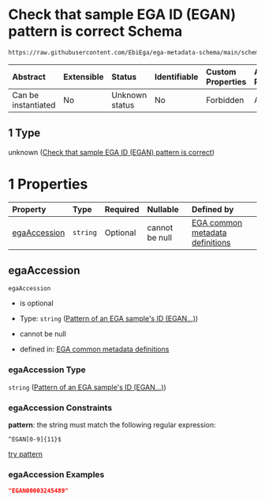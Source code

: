 # Check that sample EGA ID (EGAN) pattern is correct Schema

```txt
https://raw.githubusercontent.com/EbiEga/ega-metadata-schema/main/schemas/EGA.common-definitions.json#/definitions/sampleLabelAssociation/properties/objectId/allOf/1
```



| Abstract            | Extensible | Status         | Identifiable | Custom Properties | Additional Properties | Access Restrictions | Defined In                                                                                           |
| :------------------ | :--------- | :------------- | :----------- | :---------------- | :-------------------- | :------------------ | :--------------------------------------------------------------------------------------------------- |
| Can be instantiated | No         | Unknown status | No           | Forbidden         | Allowed               | none                | [EGA.common-definitions.json\*](../../../schemas/EGA.common-definitions.json "open original schema") |

## 1 Type

unknown ([Check that sample EGA ID (EGAN) pattern is correct](ega-4-definitions-repeatable-sample-label-node-properties-objects-ids-block-allof-check-that-sample-ega-id-egan-pattern-is-correct.md))

# 1 Properties

| Property                      | Type     | Required | Nullable       | Defined by                                                                                                                                                                                                                                                                                                                                                                                                            |
| :---------------------------- | :------- | :------- | :------------- | :-------------------------------------------------------------------------------------------------------------------------------------------------------------------------------------------------------------------------------------------------------------------------------------------------------------------------------------------------------------------------------------------------------------------- |
| [egaAccession](#egaaccession) | `string` | Optional | cannot be null | [EGA common metadata definitions](ega-4-definitions-repeatable-sample-label-node-properties-objects-ids-block-allof-check-that-sample-ega-id-egan-pattern-is-correct-properties-pattern-of-an-ega-samples-id-egan.md "https://raw.githubusercontent.com/EbiEga/ega-metadata-schema/main/schemas/EGA.common-definitions.json#/definitions/sampleLabelAssociation/properties/objectId/allOf/1/properties/egaAccession") |

## egaAccession



`egaAccession`

*   is optional

*   Type: `string` ([Pattern of an EGA sample's ID (EGAN...)](ega-4-definitions-repeatable-sample-label-node-properties-objects-ids-block-allof-check-that-sample-ega-id-egan-pattern-is-correct-properties-pattern-of-an-ega-samples-id-egan.md))

*   cannot be null

*   defined in: [EGA common metadata definitions](ega-4-definitions-repeatable-sample-label-node-properties-objects-ids-block-allof-check-that-sample-ega-id-egan-pattern-is-correct-properties-pattern-of-an-ega-samples-id-egan.md "https://raw.githubusercontent.com/EbiEga/ega-metadata-schema/main/schemas/EGA.common-definitions.json#/definitions/sampleLabelAssociation/properties/objectId/allOf/1/properties/egaAccession")

### egaAccession Type

`string` ([Pattern of an EGA sample's ID (EGAN...)](ega-4-definitions-repeatable-sample-label-node-properties-objects-ids-block-allof-check-that-sample-ega-id-egan-pattern-is-correct-properties-pattern-of-an-ega-samples-id-egan.md))

### egaAccession Constraints

**pattern**: the string must match the following regular expression:&#x20;

```regexp
^EGAN[0-9]{11}$
```

[try pattern](https://regexr.com/?expression=%5EEGAN%5B0-9%5D%7B11%7D%24 "try regular expression with regexr.com")

### egaAccession Examples

```json
"EGAN00003245489"
```
